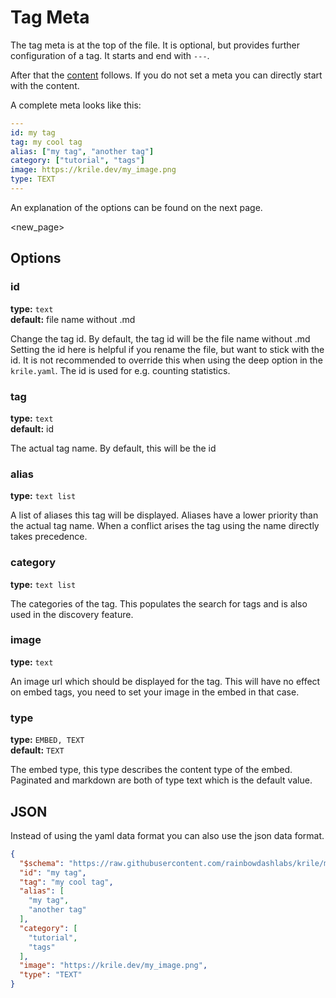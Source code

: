 # Tag Meta

The tag meta is at the top of the file.
It is optional, but provides further configuration of a tag.
It starts and end with `---`.

After that the [content](https://krile.chojo.dev/tags/#content) follows.
If you do not set a meta you can directly start with the content.

A complete meta looks like this:

```yaml
---
id: my tag
tag: my cool tag
alias: ["my tag", "another tag"]
category: ["tutorial", "tags"]
image: https://krile.dev/my_image.png
type: TEXT
---
```

An explanation of the options can be found on the next page.

<new_page>

## Options

### id

**type:** `text`  
**default:** file name without .md

Change the tag id.
By default, the tag id will be the file name without .md
Setting the id here is helpful if you rename the file, but want to stick with the id.
It is not recommended to override this when using the deep option in the `krile.yaml`.
The id is used for e.g. counting statistics.

### tag

**type:** `text`  
**default:** id

The actual tag name.
By default, this will be the id

### alias

**type:** `text list`

A list of aliases this tag will be displayed.
Aliases have a lower priority than the actual tag name.
When a conflict arises the tag using the name directly takes precedence.

### category

**type:** `text list`

The categories of the tag.
This populates the search for tags and is also used in the discovery feature.

### image

**type:** `text`

An image url which should be displayed for the tag.
This will have no effect on embed tags, you need to set your image in the embed in that case.

### type

**type:** `EMBED, TEXT`  
**default:** `TEXT`

The embed type, this type describes the content type of the embed.
Paginated and markdown are both of type text which is the default value.

## JSON

Instead of using the yaml data format you can also use the json data format.

```json
{
  "$schema": "https://raw.githubusercontent.com/rainbowdashlabs/krile/main/.github/tag_schema.json",
  "id": "my tag",
  "tag": "my cool tag",
  "alias": [
    "my tag",
    "another tag"
  ],
  "category": [
    "tutorial",
    "tags"
  ],
  "image": "https://krile.dev/my_image.png",
  "type": "TEXT"
}
```

